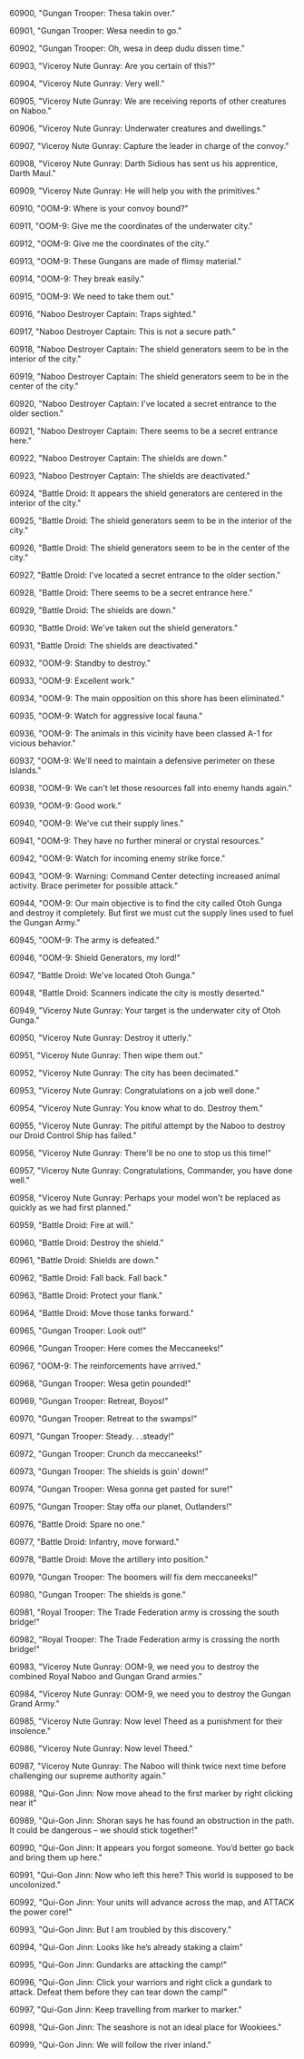 ﻿60900, "Gungan Trooper: Thesa takin over."

60901, "Gungan Trooper: Wesa needin to go."

60902, "Gungan Trooper: Oh, wesa in deep dudu dissen time."

60903, "Viceroy Nute Gunray: Are you certain of this?"

60904, "Viceroy Nute Gunray: Very well."

60905, "Viceroy Nute Gunray: We are receiving reports of other creatures on Naboo."

60906, "Viceroy Nute Gunray: Underwater creatures and dwellings."

60907, "Viceroy Nute Gunray: Capture the leader in charge of the convoy."

60908, "Viceroy Nute Gunray: Darth Sidious has sent us his apprentice, Darth Maul."

60909, "Viceroy Nute Gunray: He will help you with the primitives."

60910, "OOM-9: Where is your convoy bound?"

60911, "OOM-9: Give me the coordinates of the underwater city."

60912, "OOM-9: Give me the coordinates of the city."

60913, "OOM-9: These Gungans are made of flimsy material."

60914, "OOM-9: They break easily."

60915, "OOM-9: We need to take them out."

60916, "Naboo Destroyer Captain: Traps sighted."

60917, "Naboo Destroyer Captain: This is not a secure path."

60918, "Naboo Destroyer Captain: The shield generators seem to be in the interior of the city."

60919, "Naboo Destroyer Captain: The shield generators seem to be in the center of the city."

60920, "Naboo Destroyer Captain: I've located a secret entrance to the older section."

60921, "Naboo Destroyer Captain: There seems to be a secret entrance here."

60922, "Naboo Destroyer Captain: The shields are down."

60923, "Naboo Destroyer Captain: The shields are deactivated."

60924, "Battle Droid: It appears the shield generators are centered in the interior of the city."

60925, "Battle Droid: The shield generators seem to be in the interior of the city."

60926, "Battle Droid: The shield generators seem to be in the center of the city."

60927, "Battle Droid: I've located a secret entrance to the older section."

60928, "Battle Droid: There seems to be a secret entrance here."

60929, "Battle Droid: The shields are down."

60930, "Battle Droid: We've taken out the shield generators."

60931, "Battle Droid: The shields are deactivated."

60932, "OOM-9: Standby to destroy."

60933, "OOM-9: Excellent work."

60934, "OOM-9: The main opposition on this shore has been eliminated."

60935, "OOM-9: Watch for aggressive local fauna."

60936, "OOM-9: The animals in this vicinity have been classed A-1 for vicious behavior."

60937, "OOM-9: We'll need to maintain a defensive perimeter on these islands."

60938, "OOM-9: We can't let those resources fall into enemy hands again."

60939, "OOM-9: Good work."

60940, "OOM-9: We've cut their supply lines."

60941, "OOM-9: They have no further mineral or crystal resources."

60942, "OOM-9: Watch for incoming enemy strike force."

60943, "OOM-9: Warning:  Command Center detecting increased animal activity.  Brace perimeter for possible attack."

60944, "OOM-9: Our main objective is to find the city called Otoh Gunga and destroy it completely.  But first we must cut the supply lines used to fuel the Gungan Army."

60945, "OOM-9: The army is defeated."

60946, "OOM-9: Shield Generators, my lord!"

60947, "Battle Droid: We've located Otoh Gunga."

60948, "Battle Droid: Scanners indicate the city is mostly deserted."

60949, "Viceroy Nute Gunray: Your target is the underwater city of Otoh Gunga."

60950, "Viceroy Nute Gunray: Destroy it utterly."

60951, "Viceroy Nute Gunray: Then wipe them out."

60952, "Viceroy Nute Gunray: The city has been decimated."

60953, "Viceroy Nute Gunray: Congratulations on a job well done."

60954, "Viceroy Nute Gunray: You know what to do.  Destroy them."

60955, "Viceroy Nute Gunray: The pitiful attempt by the Naboo to destroy our Droid Control Ship has failed."

60956, "Viceroy Nute Gunray: There'll be no one to stop us this time!"

60957, "Viceroy Nute Gunray: Congratulations, Commander, you have done well."

60958, "Viceroy Nute Gunray: Perhaps your model won't be replaced as quickly as we had first planned."

60959, "Battle Droid: Fire at will."

60960, "Battle Droid: Destroy the shield."

60961, "Battle Droid: Shields are down."

60962, "Battle Droid: Fall back.  Fall back."

60963, "Battle Droid: Protect your flank."

60964, "Battle Droid: Move those tanks forward."

60965, "Gungan Trooper: Look out!"

60966, "Gungan Trooper: Here comes the Meccaneeks!"

60967, "OOM-9: The reinforcements have arrived."

60968, "Gungan Trooper: Wesa getin pounded!"

60969, "Gungan Trooper: Retreat, Boyos!"

60970, "Gungan Trooper: Retreat to the swamps!"

60971, "Gungan Trooper: Steady. . .steady!"

60972, "Gungan Trooper: Crunch da meccaneeks!"

60973, "Gungan Trooper: The shields is goin' down!"

60974, "Gungan Trooper: Wesa gonna get pasted for sure!"

60975, "Gungan Trooper: Stay offa our planet, Outlanders!"

60976, "Battle Droid: Spare no one."

60977, "Battle Droid: Infantry, move forward."

60978, "Battle Droid: Move the artillery into position."

60979, "Gungan Trooper: The boomers will fix dem meccaneeks!"

60980, "Gungan Trooper: The shields is gone."

60981, "Royal Trooper: The Trade Federation army is crossing the south bridge!"

60982, "Royal Trooper: The Trade Federation army is crossing the north bridge!"

60983, "Viceroy Nute Gunray: OOM-9, we need you to destroy the combined Royal Naboo and Gungan Grand armies."

60984, "Viceroy Nute Gunray: OOM-9, we need you to destroy the Gungan Grand Army."

60985, "Viceroy Nute Gunray: Now level Theed as a punishment for their insolence."

60986, "Viceroy Nute Gunray: Now level Theed."

60987, "Viceroy Nute Gunray: The Naboo will think twice next time before challenging our supreme authority again."

60988, "Qui-Gon Jinn: Now move ahead to the first marker by right clicking near it"

60989, "Qui-Gon Jinn: Shoran says he has found an obstruction in the path.  It could be dangerous – we should stick together!"

60990, "Qui-Gon Jinn: It appears you forgot someone.  You’d better go back and bring them up here."

60991, "Qui-Gon Jinn: Now who left this here?  This world is supposed to be uncolonized."

60992, "Qui-Gon Jinn: Your units will advance across the map, and ATTACK the power core!"

60993, "Qui-Gon Jinn: But I am troubled by this discovery."

60994, "Qui-Gon Jinn: Looks like he’s already staking a claim"

60995, "Qui-Gon Jinn: Gundarks are attacking the camp!"

60996, "Qui-Gon Jinn: Click your warriors and right click a gundark to attack.  Defeat them before they can tear down the camp!"

60997, "Qui-Gon Jinn: Keep travelling from marker to marker."

60998, "Qui-Gon Jinn: The seashore is not an ideal place for Wookiees."

60999, "Qui-Gon Jinn: We will follow the river inland."

